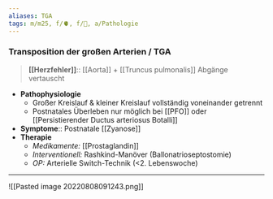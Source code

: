 ```yaml
---
aliases: TGA
tags: m/m25, f/🫀, f/🦄, a/Pathologie
---
```

### Transposition der großen Arterien / TGA
> **[[Herzfehler]]**:: [[Aorta]] + [[Truncus pulmonalis]] Abgänge vertauscht
- **Pathophysiologie**
	- Großer Kreislauf & kleiner Kreislauf vollständig voneinander getrennt
	- Postnatales Überleben nur möglich bei [[PFO]] oder [[Persistierender Ductus arteriosus Botalli]]
- **Symptome**:: Postnatale [[Zyanose]]
- **Therapie**
	- *Medikamente:* [[Prostaglandin]] 
	- *Interventionell:* Rashkind-Manöver (Ballonatrioseptostomie)
	- *OP:* Arterielle Switch-Technik (<2. Lebenswoche)
---
![[Pasted image 20220808091243.png]]